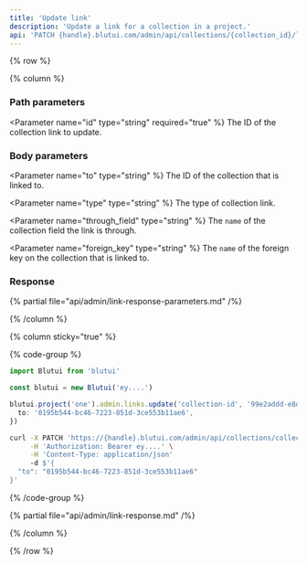 ```yaml
---
title: 'Update link'
description: 'Update a link for a collection in a project.'
api: 'PATCH {handle}.blutui.com/admin/api/collections/{collection_id}/links/{id}'
---
```


{% row %}

{% column %}
### Path parameters

<Parameter name="id" type="string" required="true" %}
The ID of the collection link to update.
</Parameter>

### Body parameters

<Parameter name="to" type="string" %}
The ID of the collection that is linked to.
</Parameter>

<Parameter name="type" type="string" %}
The type of collection link.
</Parameter>

<Parameter name="through_field" type="string" %}
The `name` of the collection field the link is through.
</Parameter>

<Parameter name="foreign_key" type="string" %}
The `name` of the foreign key on the collection that is linked to.
</Parameter>

### Response

{% partial file="api/admin/link-response-parameters.md" /%}

{% /column %}

{% column sticky="true" %}

{% code-group %}

```ts {% process=false filename="Node.js" %}
import Blutui from 'blutui'

const blutui = new Blutui('ey....')

blutui.project('one').admin.links.update('collection-id', '99e2addd-e8d2-45c3-8184-fbcae8a6cf29', {
  to: '0195b544-bc46-7223-851d-3ce553b11ae6',
})
```

```bash {% process=false filename="cURL" %}
curl -X PATCH 'https://{handle}.blutui.com/admin/api/collections/collection-id/links/99e2addd-e8d2-45c3-8184-fbcae8a6cf29' \
     -H 'Authorization: Bearer ey....' \
     -H 'Content-Type: application/json'
     -d $'{
  "to": "0195b544-bc46-7223-851d-3ce553b11ae6"
}'
```

{% /code-group %}

{% partial file="api/admin/link-response.md" /%}

{% /column %}

{% /row %}

